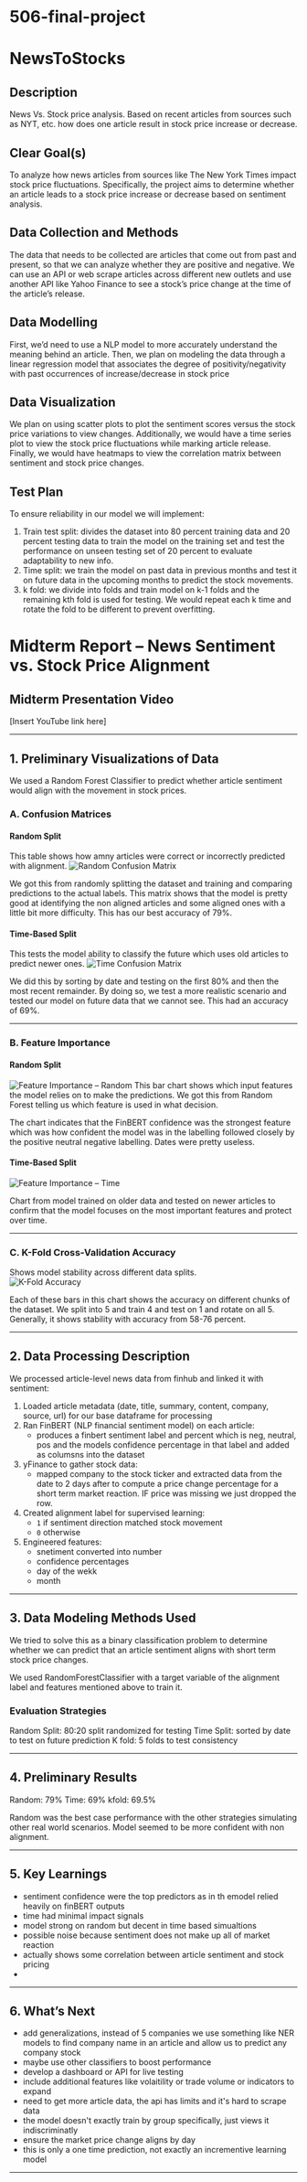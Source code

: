 # 506-final-project 
# NewsToStocks

## Description
News Vs. Stock price analysis. Based on recent articles from sources such as NYT, etc. how does one article result in stock price increase or decrease.


## Clear Goal(s)

To analyze how news articles from sources like The New York Times impact stock price fluctuations. Specifically, the project aims to determine whether an article leads to a stock price increase or decrease based on sentiment analysis.


## Data Collection and Methods

The data that needs to be collected are articles that come out from past and present, so that we can analyze whether they are positive and negative. We can use an API or web scrape articles across different new outlets and use another API like Yahoo Finance to see a stock’s price change at the time of the article’s release. 


## Data Modelling

First, we’d need to use a NLP model to more accurately understand the meaning behind an article. Then, we plan on modeling the data through a linear regression model that associates the degree of positivity/negativity with past occurrences of increase/decrease in stock price


## Data Visualization

We plan on using scatter plots to plot the sentiment scores versus the stock price variations to view changes. Additionally, we would have a time series plot to view the stock price fluctuations while marking article release. Finally, we would have heatmaps to view the correlation matrix between sentiment and stock price changes.

## Test Plan
To ensure reliability in our model we will implement:
1) Train test split: divides the dataset into 80 percent training data and 20 percent testing data to train the model on the training set and test the performance on unseen testing set of 20 percent to evaluate adaptability to new info.
2) Time split: we train the model on past data in previous months and test it on future data in the upcoming months to predict the stock movements.
3) k fold: we divide into folds and train model on k-1 folds and the remaining kth fold is used for testing. We would repeat each k time and rotate the fold to be different to prevent overfitting.

# Midterm Report – News Sentiment vs. Stock Price Alignment

## Midterm Presentation Video  
[Insert YouTube link here]

---

## 1. Preliminary Visualizations of Data

We used a Random Forest Classifier to predict whether article sentiment would align with the movement in stock prices.

### A. Confusion Matrices

#### Random Split  
This table shows how amny articles were correct or incorrectly predicted with alignment.
![Random Confusion Matrix](visual/confusion_random.png)

We got this from randomly splitting the dataset and training and comparing predictions to the actual labels. This matrix shows that the model is pretty good at identifying the non aligned articles and some aligned ones with a little bit more difficulty. This has our best accuracy of 79%.

#### Time-Based Split  
This tests the model ability to classify the future which uses old articles to predict newer ones.
![Time Confusion Matrix](visual/confusion_time.png)

We did this by sorting by date and testing on the first 80% and then the most recent remainder. By doing so, we test a more realistic scenario and tested our model on future data that we cannot see. This had an accuracy of 69%.

---

### B. Feature Importance

#### Random Split  
![Feature Importance – Random](visual/feature_importance_random.png)
This bar chart shows which input features the model relies on to make the predictions. We got this from Random Forest telling us which feature is used in what decision.

The chart indicates that the FinBERT confidence was the strongest feature which was how confident the model was in the labelling followed closely by the positive neutral negative labelling. Dates were pretty useless.


#### Time-Based Split  
![Feature Importance – Time](visual/feature_importance_time.png)

Chart from model trained on older data and tested on newer articles to confirm that the model focuses on the most important features and protect over time.

---

### C. K-Fold Cross-Validation Accuracy

Shows model stability across different data splits.  
![K-Fold Accuracy](visual/kfold_scores.png)

Each of these bars in this chart shows the accuracy on different chunks of the dataset. We split into 5 and train 4 and test on 1 and rotate on all 5. Generally, it shows stability with accuracy from 58-76 percent.

---

## 2. Data Processing Description

We processed article-level news data from finhub and linked it with sentiment:

1. Loaded article metadata (date, title, summary, content, company, source, url) for our base dataframe for processing
2. Ran FinBERT (NLP financial sentiment model) on each article:
   - produces a finbert sentiment label and percent which is neg, neutral, pos and the models confidence percentage in that label and added as columsns into the dataset
3. yFinance to gather stock data:
   - mapped company to the stock ticker and extracted data from the date to 2 days after to compute a price change percentage for a short term market reaction. IF price was missing we just dropped the row.
4. Created alignment label for supervised learning:
   - `1` if sentiment direction matched stock movement
   - `0` otherwise
5. Engineered features:
   - snetiment converted into number
   - confidence percentages
   - day of the wekk
   - month

---

## 3. Data Modeling Methods Used

We tried to solve this as a binary classification problem to determine whether we can predict that an article sentiment aligns with short term stock price changes.

We used RandomForestClassifier with a target variable of the alignment label and features mentioned above to train it.

### Evaluation Strategies

Random Split: 80:20 split randomized for testing
Time Split: sorted by date to test on future prediction
K fold: 5 folds to test consistency

---

## 4. Preliminary Results

Random: 79%
Time: 69%
kfold: 69.5%

Random was the best case performance with the other strategies simulating other real world scenarios. Model seemed to be more confident with non alignment.

---

## 5. Key Learnings

- sentiment confidence were the top predictors as in th emodel relied heavily on finBERT outputs
- time had minimal impact signals
- model strong on random but decent in time based simualtions
- possible noise because sentiment does not make up all of market reaction
- actually shows some correlation between article sentiment and stock pricing
- 
---

## 6. What’s Next

- add generalizations, instead of 5 companies we use something like NER models to find company name in an article and allow us to predict any company stock
- maybe use other classifiers to boost performance
- develop a dashboard or API for live testing
- include additional features like volaitility or trade volume or indicators to expand
- need to get more article data, the api has limits and it's hard to scrape data
- the model doesn't exactly train by group specifically, just views it indiscriminatly
- ensure the market price change aligns by day
- this is only a one time prediction, not exactly an incrementive learning model

---



